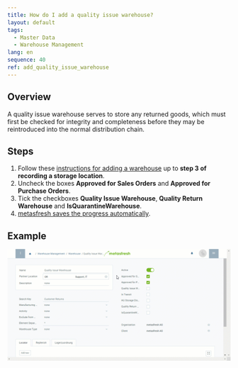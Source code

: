```yaml
---
title: How do I add a quality issue warehouse?
layout: default
tags:
  - Master Data
  - Warehouse Management
lang: en
sequence: 40
ref: add_quality_issue_warehouse
---
```


## Overview
A quality issue warehouse serves to store any returned goods, which must first be checked for integrity and completeness before they may be reintroduced into the normal distribution chain.

## Steps
1. Follow these [instructions for adding a warehouse](Add_new_warehouse) up to **step 3 of recording a storage location**.
1. Uncheck the boxes **Approved for Sales Orders** and **Approved for Purchase Orders**.
1. Tick the checkboxes **Quality Issue Warehouse**, **Quality Return Warehouse** and **IsQuarantineWarehouse**.
1. [metasfresh saves the progress automatically](Saveindicator).

## Example
<kbd><img src="assets/Quality_issue_warehouse.gif" alt="GIF: How to add a quality issue warehouse"></kbd>
